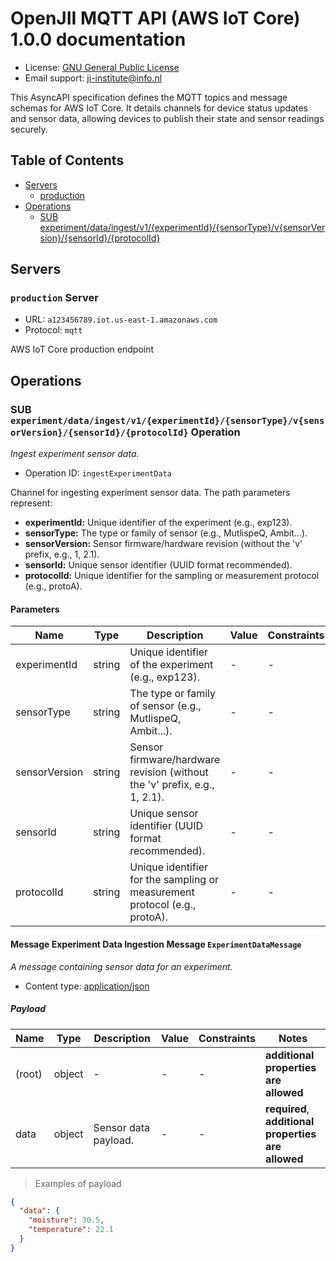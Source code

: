# OpenJII MQTT API (AWS IoT Core) 1.0.0 documentation

* License: [GNU General Public License](https://www.gnu.org/licenses/gpl-3.0.html)
* Email support: [ji-institute@info.nl](mailto:ji-institute@info.nl)

This AsyncAPI specification defines the MQTT topics and message schemas for AWS IoT Core. It details channels for device status updates and sensor data, allowing devices to publish their state and sensor readings securely.


## Table of Contents

* [Servers](#servers)
  * [production](#production-server)
* [Operations](#operations)
  * [SUB experiment/data/ingest/v1/{experimentId}/{sensorType}/v{sensorVersion}/{sensorId}/{protocolId}](#sub-experimentdataingestv1experimentidsensortypevsensorversionsensoridprotocolid-operation)

## Servers

### `production` Server

* URL: `a123456789.iot.us-east-1.amazonaws.com`
* Protocol: `mqtt`

AWS IoT Core production endpoint


## Operations

### SUB `experiment/data/ingest/v1/{experimentId}/{sensorType}/v{sensorVersion}/{sensorId}/{protocolId}` Operation

*Ingest experiment sensor data.*

* Operation ID: `ingestExperimentData`

Channel for ingesting experiment sensor data.
The path parameters represent:
<ul>
  <li><strong>experimentId:</strong> Unique identifier of the experiment (e.g., exp123).</li>
  <li><strong>sensorType:</strong> The type or family of sensor (e.g., MutlispeQ, Ambit...).</li>
  <li><strong>sensorVersion:</strong> Sensor firmware/hardware revision (without the 'v' prefix, e.g., 1, 2.1).</li>
  <li><strong>sensorId:</strong> Unique sensor identifier (UUID format recommended).</li>
  <li><strong>protocolId:</strong> Unique identifier for the sampling or measurement protocol (e.g., protoA).</li>
</ul>


#### Parameters

| Name | Type | Description | Value | Constraints | Notes |
|---|---|---|---|---|---|
| experimentId | string | Unique identifier of the experiment (e.g., exp123). | - | - | **required** |
| sensorType | string | The type or family of sensor (e.g., MutlispeQ, Ambit...). | - | - | **required** |
| sensorVersion | string | Sensor firmware/hardware revision (without the 'v' prefix, e.g., 1, 2.1). | - | - | **required** |
| sensorId | string | Unique sensor identifier (UUID format recommended). | - | - | **required** |
| protocolId | string | Unique identifier for the sampling or measurement protocol (e.g., protoA). | - | - | **required** |


#### Message Experiment Data Ingestion Message `ExperimentDataMessage`

*A message containing sensor data for an experiment.*

* Content type: [application/json](https://www.iana.org/assignments/media-types/application/json)

##### Payload

| Name | Type | Description | Value | Constraints | Notes |
|---|---|---|---|---|---|
| (root) | object | - | - | - | **additional properties are allowed** |
| data | object | Sensor data payload. | - | - | **required**, **additional properties are allowed** |

> Examples of payload

```json
{
  "data": {
    "moisture": 30.5,
    "temperature": 22.1
  }
}
```



